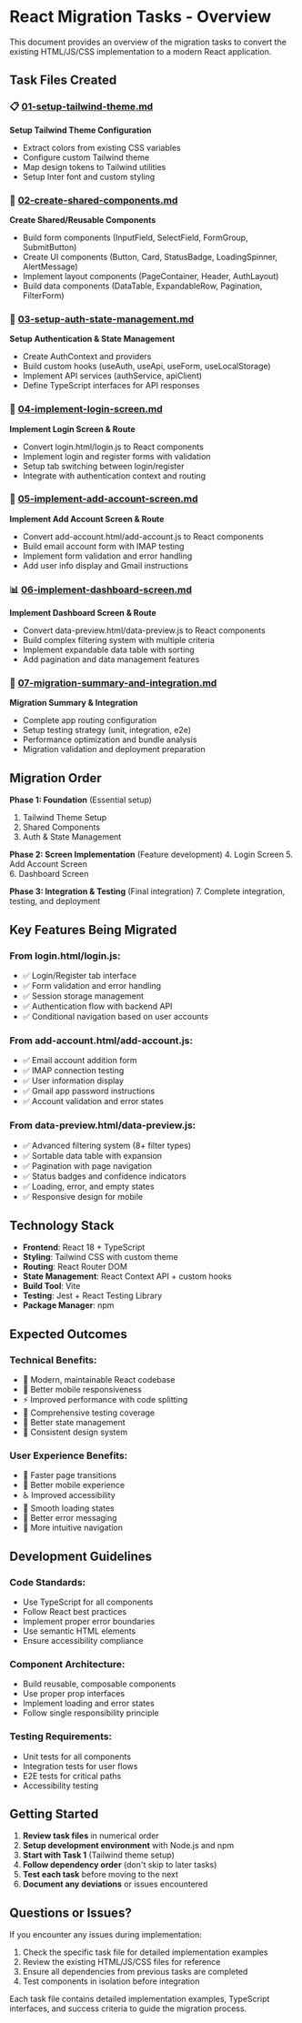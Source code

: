 # React Migration Tasks - Overview

This document provides an overview of the migration tasks to convert the existing HTML/JS/CSS implementation to a modern React application.

## Task Files Created

### 📋 [01-setup-tailwind-theme.md](tasks/general/01-setup-tailwind-theme.md)
**Setup Tailwind Theme Configuration**
- Extract colors from existing CSS variables
- Configure custom Tailwind theme
- Map design tokens to Tailwind utilities
- Setup Inter font and custom styling

### 🧩 [02-create-shared-components.md](tasks/general/02-create-shared-components.md)
**Create Shared/Reusable Components**
- Build form components (InputField, SelectField, FormGroup, SubmitButton)
- Create UI components (Button, Card, StatusBadge, LoadingSpinner, AlertMessage)
- Implement layout components (PageContainer, Header, AuthLayout)
- Build data components (DataTable, ExpandableRow, Pagination, FilterForm)

### 🔐 [03-setup-auth-state-management.md](tasks/general/03-setup-auth-state-management.md)
**Setup Authentication & State Management**
- Create AuthContext and providers
- Build custom hooks (useAuth, useApi, useForm, useLocalStorage)
- Implement API services (authService, apiClient)
- Define TypeScript interfaces for API responses

### 🔑 [04-implement-login-screen.md](tasks/general/04-implement-login-screen.md)
**Implement Login Screen & Route**
- Convert login.html/login.js to React components
- Implement login and register forms with validation
- Setup tab switching between login/register
- Integrate with authentication context and routing

### 📧 [05-implement-add-account-screen.md](tasks/general/05-implement-add-account-screen.md)
**Implement Add Account Screen & Route**
- Convert add-account.html/add-account.js to React components
- Build email account form with IMAP testing
- Implement form validation and error handling
- Add user info display and Gmail instructions

### 📊 [06-implement-dashboard-screen.md](tasks/general/06-implement-dashboard-screen.md)
**Implement Dashboard Screen & Route**
- Convert data-preview.html/data-preview.js to React components
- Build complex filtering system with multiple criteria
- Implement expandable data table with sorting
- Add pagination and data management features

### 🚀 [07-migration-summary-and-integration.md](tasks/general/07-migration-summary-and-integration.md)
**Migration Summary & Integration**
- Complete app routing configuration
- Setup testing strategy (unit, integration, e2e)
- Performance optimization and bundle analysis
- Migration validation and deployment preparation

## Migration Order

**Phase 1: Foundation** (Essential setup)
1. Tailwind Theme Setup
2. Shared Components
3. Auth & State Management

**Phase 2: Screen Implementation** (Feature development)
4. Login Screen
5. Add Account Screen  
6. Dashboard Screen

**Phase 3: Integration & Testing** (Final integration)
7. Complete integration, testing, and deployment

## Key Features Being Migrated

### From login.html/login.js:
- ✅ Login/Register tab interface
- ✅ Form validation and error handling
- ✅ Session storage management
- ✅ Authentication flow with backend API
- ✅ Conditional navigation based on user accounts

### From add-account.html/add-account.js:
- ✅ Email account addition form
- ✅ IMAP connection testing
- ✅ User information display
- ✅ Gmail app password instructions
- ✅ Account validation and error states

### From data-preview.html/data-preview.js:
- ✅ Advanced filtering system (8+ filter types)
- ✅ Sortable data table with expansion
- ✅ Pagination with page navigation
- ✅ Status badges and confidence indicators
- ✅ Loading, error, and empty states
- ✅ Responsive design for mobile

## Technology Stack

- **Frontend**: React 18 + TypeScript
- **Styling**: Tailwind CSS with custom theme
- **Routing**: React Router DOM
- **State Management**: React Context API + custom hooks
- **Build Tool**: Vite
- **Testing**: Jest + React Testing Library
- **Package Manager**: npm

## Expected Outcomes

### Technical Benefits:
- 🔧 Modern, maintainable React codebase
- 📱 Better mobile responsiveness
- ⚡ Improved performance with code splitting
- 🧪 Comprehensive testing coverage
- 🔄 Better state management
- 🎨 Consistent design system

### User Experience Benefits:
- 🚀 Faster page transitions
- 📱 Better mobile experience
- ♿ Improved accessibility
- 🔄 Smooth loading states
- 💬 Better error messaging
- 🎯 More intuitive navigation

## Development Guidelines

### Code Standards:
- Use TypeScript for all components
- Follow React best practices
- Implement proper error boundaries
- Use semantic HTML elements
- Ensure accessibility compliance

### Component Architecture:
- Build reusable, composable components
- Use proper prop interfaces
- Implement loading and error states
- Follow single responsibility principle

### Testing Requirements:
- Unit tests for all components
- Integration tests for user flows
- E2E tests for critical paths
- Accessibility testing

## Getting Started

1. **Review task files** in numerical order
2. **Setup development environment** with Node.js and npm
3. **Start with Task 1** (Tailwind theme setup)
4. **Follow dependency order** (don't skip to later tasks)
5. **Test each task** before moving to the next
6. **Document any deviations** or issues encountered

## Questions or Issues?

If you encounter any issues during implementation:
1. Check the specific task file for detailed implementation examples
2. Review the existing HTML/JS/CSS files for reference
3. Ensure all dependencies from previous tasks are completed
4. Test components in isolation before integration

Each task file contains detailed implementation examples, TypeScript interfaces, and success criteria to guide the migration process. 
